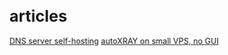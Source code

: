 # articles
[DNS server self-hosting](./dns-selfhosting.md)
[autoXRAY on small VPS, no GUI](./autoXRAY.md)
